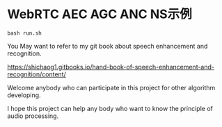 
# WebRTC AEC AGC ANC NS示例
```
bash run.sh
```
You May want to refer to my git book about speech enhancement and recognition.

https://shichaog1.gitbooks.io/hand-book-of-speech-enhancement-and-recognition/content/

Welcome anybody who can participate in this project for other algorithm developing.

I hope this project can help any body who want to know the principle of audio processing.

